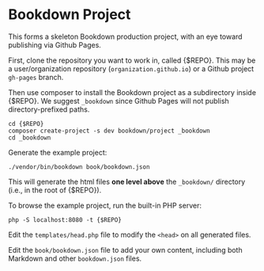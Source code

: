 # Bookdown Project

This forms a skeleton Bookdown production project, with an eye toward publishing via Github Pages.

First, clone the repository you want to work in, called {$REPO}. This may be a user/organization repository (`organization.github.io`) or a Github project `gh-pages` branch.

Then use composer to install the Bookdown project as a subdirectory inside {$REPO}. We suggest `_bookdown` since Github Pages will not publish directory-prefixed paths.

    cd {$REPO}
    composer create-project -s dev bookdown/project _bookdown
    cd _bookdown

Generate the example project:

    ./vendor/bin/bookdown book/bookdown.json

This will generate the html files **one level above** the `_bookdown/` directory (i.e., in the root of {$REPO}).

To browse the example project, run the built-in PHP server:

    php -S localhost:8080 -t {$REPO}

Edit the `templates/head.php` file to modify the `<head>` on all generated files.

Edit the `book/bookdown.json` file to add your own content, including both Markdown and other `bookdown.json` files.
